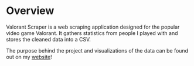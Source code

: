 # Overview
Valorant Scraper is a web scraping application designed for the popular video game Valorant. It gathers statistics from people I played with and stores the cleaned data into a CSV.

The purpose behind the project and visualizations of the data can be found out on my [website](https://zacharygarwood.com/projects/valorant_scraper)! 
